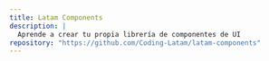 ```yaml
---
title: Latam Components
description: |
  Aprende a crear tu propia librería de componentes de UI
repository: "https://github.com/Coding-Latam/latam-components"
---
```

